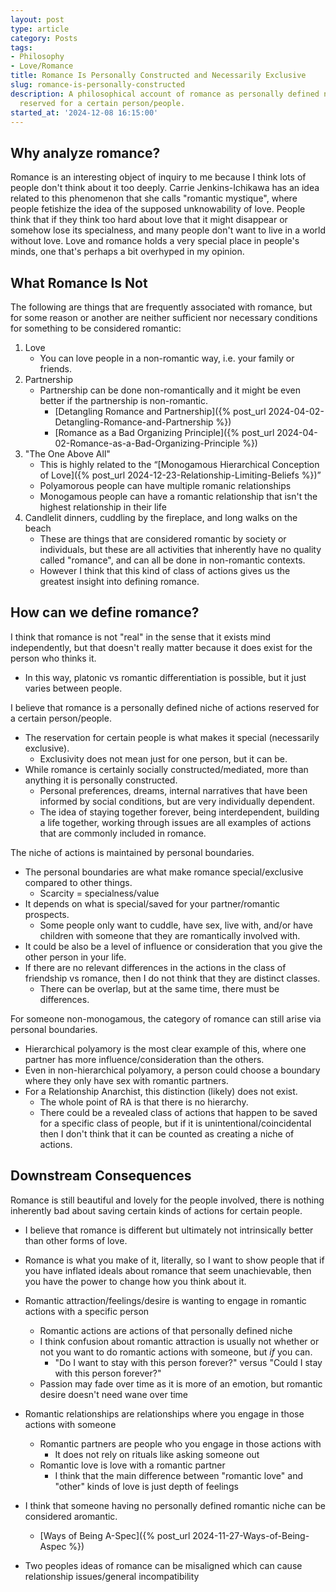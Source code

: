 ```yaml
---
layout: post
type: article
category: Posts
tags:
- Philosophy
- Love/Romance
title: Romance Is Personally Constructed and Necessarily Exclusive
slug: romance-is-personally-constructed
description: A philosophical account of romance as personally defined niche of actions
  reserved for a certain person/people.
started_at: '2024-12-08 16:15:00'
---
```


## Why analyze romance?

Romance is an interesting object of inquiry to me because I think lots of people don't think about it too deeply. Carrie Jenkins-Ichikawa has an idea related to this phenomenon that she calls "romantic mystique", where people fetishize the idea of the supposed unknowability of love. People think that if they think too hard about love that it might disappear or somehow lose its specialness, and many people don't want to live in a world without love. Love and romance holds a very special place in people's minds, one that's perhaps a bit overhyped in my opinion.

## What Romance Is Not

The following are things that are frequently associated with romance, but for some reason or another are neither sufficient nor necessary conditions for something to be considered romantic:

1. Love
    * You can love people in a non-romantic way, i.e. your family or friends.
2. Partnership 
    * Partnership can be done non-romantically and it might be even better if the partnership is non-romantic.
        * [Detangling Romance and Partnership]({% post_url 2024-04-02-Detangling-Romance-and-Partnership %})
        * [Romance as a Bad Organizing Principle]({% post_url 2024-04-02-Romance-as-a-Bad-Organizing-Principle %})
3. "The One Above All"
    * This is highly related to the “[Monogamous Hierarchical Conception of Love]({% post_url 2024-12-23-Relationship-Limiting-Beliefs %})”
    * Polyamorous people can have multiple romanic relationships
    * Monogamous people can have a romantic relationship that isn't the highest relationship in their life
4. Candlelit dinners, cuddling by the fireplace, and long walks on the beach
    * These are things that are considered romantic by society or individuals, but these are all activities that inherently have no quality called "romance", and can all be done in non-romantic contexts.
    * However I think that this kind of class of actions gives us the greatest insight into defining romance.

## How can we define romance?

I think that romance is not "real" in the sense that it exists mind independently, but that doesn't really matter because it does exist for the person who thinks it.
* In this way, platonic vs romantic differentiation is possible, but it just varies between people.

I believe that romance is a personally defined niche of actions reserved for a certain person/people.
* The reservation for certain people is what makes it special (necessarily exclusive).
    * Exclusivity does not mean just for one person, but it can be.
* While romance is certainly socially constructed/mediated, more than anything it is personally constructed.
    * Personal preferences, dreams, internal narratives that have been informed by social conditions, but are very individually dependent.
    * The idea of staying together forever, being interdependent, building a life together, working through issues are all examples of actions that are commonly included in romance.

The niche of actions is maintained by personal boundaries.
* The personal boundaries are what make romance special/exclusive compared to other things.
    * Scarcity = specialness/value
* It depends on what is special/saved for your partner/romantic prospects.
    * Some people only want to cuddle, have sex, live with, and/or have children with someone that they are romantically involved with.
* It could be also be a level of influence or consideration that you give the other person in your life.
* If there are no relevant differences in the actions in the class of friendship vs romance, then I do not think that they are distinct classes.
    * There can be overlap, but at the same time, there must be differences.

For someone non-monogamous, the category of romance can still arise via personal boundaries.
* Hierarchical polyamory is the most clear example of this, where one partner has more influence/consideration than the others.
* Even in non-hierarchical polyamory, a person could choose a boundary where they only have sex with romantic partners.
* For a Relationship Anarchist, this distinction (likely) does not exist.
    * The whole point of RA is that there is no hierarchy.
    * There could be a revealed class of actions that happen to be saved for a specific class of people, but if it is unintentional/coincidental then I don't think that it can be counted as creating a niche of actions.

## Downstream Consequences

Romance is still beautiful and lovely for the people involved, there is nothing inherently bad about saving certain kinds of actions for certain people.
* I believe that romance is different but ultimately not intrinsically better than other forms of love.
* Romance is what you make of it, literally, so I want to show people that if you have inflated ideals about romance that seem unachievable, then you have the power to change how you think about it.

* Romantic attraction/feelings/desire is wanting to engage in romantic actions with a specific person
    * Romantic actions are actions of that personally defined niche
    * I think confusion about romantic attraction is usually not whether or not you want to do romantic actions with someone, but *if* you can.
        * "Do I want to stay with this person forever?" versus "Could I stay with this person forever?"
    * Passion may fade over time as it is more of an emotion, but romantic desire doesn't need wane over time
* Romantic relationships are relationships where you engage in those actions with someone
    * Romantic partners are people who you engage in those actions with
        * It does not rely on rituals like asking someone out
    * Romantic love is love with a romantic partner
        * I think that the main difference between "romantic love" and "other" kinds of love is just depth of feelings
* I think that someone having no personally defined romantic niche can be considered aromantic.
    * [Ways of Being A-Spec]({% post_url 2024-11-27-Ways-of-Being-Aspec %})
* Two peoples ideas of romance can be misaligned which can cause relationship issues/general incompatibility
